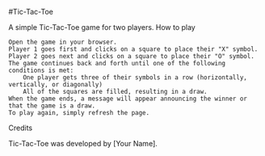 #Tic-Tac-Toe

A simple Tic-Tac-Toe game for two players.
How to play

    Open the game in your browser.
    Player 1 goes first and clicks on a square to place their "X" symbol.
    Player 2 goes next and clicks on a square to place their "O" symbol.
    The game continues back and forth until one of the following conditions is met:
        One player gets three of their symbols in a row (horizontally, vertically, or diagonally)
        All of the squares are filled, resulting in a draw.
    When the game ends, a message will appear announcing the winner or that the game is a draw.
    To play again, simply refresh the page.

Credits

Tic-Tac-Toe was developed by [Your Name].
